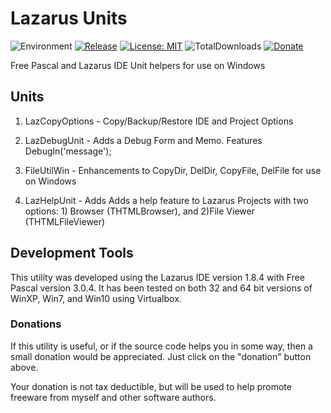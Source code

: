 # Lazarus Units
![Environment](https://img.shields.io/badge/Windows-XP,%20Vista,%207,%208,%2010-brightgreen.svg)
[![Release](https://img.shields.io/github/release/jasc2v8/pUnits.svg)](https://github.com/jasc2v8/pUnits/releases)
[![License: MIT](https://img.shields.io/badge/license-MIT-yellow.svg)](https://opensource.org/licenses/MIT)
![TotalDownloads](https://img.shields.io/github/downloads/jasc2v8/pUnits/total.svg)
[![Donate](https://img.shields.io/badge/Donate-PayPal-red.svg)](https://www.paypal.me/JimDreherHome)

Free Pascal and Lazarus IDE Unit helpers for use on Windows

## Units

1. LazCopyOptions - Copy/Backup/Restore IDE and Project Options

2. LazDebugUnit    -	Adds a Debug Form and Memo. Features Debugln('message');

3. FileUtilWin	- Enhancements to CopyDir, DelDir, CopyFile, DelFile for use on Windows

4. LazHelpUnit  - Adds Adds a help feature to Lazarus Projects with two options: 1) Browser   (THTMLBrowser), and 2)File Viewer (THTMLFileViewer)
  
## Development Tools

This utility was developed using the Lazarus IDE version 1.8.4 with Free Pascal version 3.0.4.  It has been tested on both 32 and 64 bit versions of WinXP, Win7, and Win10 using Virtualbox.

### Donations

If this utility is useful, or if the source code helps you in some way, then a small donation would be appreciated.  Just click on the "donation" button above.

Your donation is not tax deductible, but will be used to help promote freeware from myself and other software authors.  

